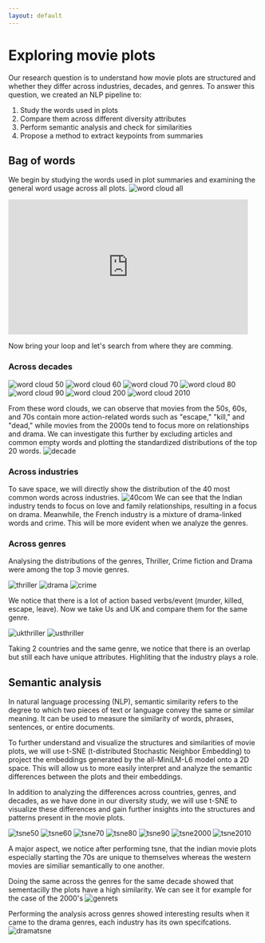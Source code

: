 ```yaml
---
layout: default
---
```

# Exploring movie plots
Our research question is to understand how movie plots are structured and whether they differ across industries, decades, and genres. To answer this question, we created an NLP pipeline to:

1. Study the words used in plots
2. Compare them across different diversity attributes
3. Perform semantic analysis and check for similarities
4. Propose a method to extract keypoints from summaries

## Bag of words
We begin by studying the words used in plot summaries and examining the general word usage across all plots.
![word cloud all](assets/img/wordcloudall.png)
<iframe src="https://giphy.com/embed/7kFiPRhn3aDYs" width="480" height="270" frameBorder="0" class="giphy-embed" allowFullScreen></iframe><p><a href="https://giphy.com/gifs/mrw-oc-informs-7kFiPRhn3aDYs"></a></p>
Now bring your loop and let's search from where they are comming. 

### Across decades
![word cloud 50](assets/img/50sword.png)
![word cloud 60](assets/img/60sword.png)
![word cloud 70](assets/img/70swords.png)
![word cloud 80](assets/img/80words.png)
![word cloud 90](assets/img/90swords.png)
![word cloud 200](assets/img/2000swords.png)
![word cloud 2010](assets/img/2021sword.png)

From these word clouds, we can observe that movies from the 50s, 60s, and 70s contain more action-related words such as "escape," "kill," and "dead," while movies from the 2000s tend to focus more on relationships and drama. We can investigate this further by excluding articles and common empty words and plotting the standardized distributions of the top 20 words.
![decade](assets/img/decadedist.png)

### Across industries
To save space, we will directly show the distribution of the 40 most common words across industries. 
![40com](assets/img/40mostcom.png)
We can see that the Indian industry tends to focus on love and family relationships, resulting in a focus on drama. Meanwhile, the French industry is a mixture of drama-linked words and crime. This will be more evident when we analyze the genres.

### Across genres
Analysing the distributions of the genres, Thriller, Crime fiction and Drama were among the top 3 movie genres.

![thriller](assets/img/thriller.png)
![drama](assets/img/drama.png)
![crime](assets/img/crime.png)

We notice that there is a lot of action based verbs/event (murder, killed, escape, leave). 
Now we take Us and UK and compare them for the same genre.

![ukthriller](assets/img/ukthriller.png)
![usthriller](assets/img/usathriller.png)

Taking 2 countries and the same genre, we notice that there is an overlap but still each have unique attributes. Highliting that the industry plays a role.

## Semantic analysis 
In natural language processing (NLP), semantic similarity refers to the degree to which two pieces of text or language convey the same or similar meaning. It can be used to measure the similarity of words, phrases, sentences, or entire documents.

To further understand and visualize the structures and similarities of movie plots, we will use t-SNE (t-distributed Stochastic Neighbor Embedding) to project the embeddings generated by the all-MiniLM-L6 model onto a 2D space. This will allow us to more easily interpret and analyze the semantic differences between the plots and their embeddings.

In addition to analyzing the differences across countries, genres, and decades, as we have done in our diversity study, we will use t-SNE to visualize these differences and gain further insights into the structures and patterns present in the movie plots.


![tsne50](assets/img/tsne50.png)
![tsne60](assets/img/tsne60.png)
![tsne70](assets/img/tsne70.png)
![tsne80](assets/img/tsne80.png)
![tsne90](assets/img/tsne90.png)
![tsne2000](assets/img/tsne2000.png)
![tsne2010](assets/img/tsne2010.png)

A major aspect, we notice after performing tsne, that the indian movie plots especially starting the 70s are unique to themselves whereas the western movies are similiar semantically to one another.

Doing the same across the genres for the same decade showed that sementacilly the plots have a high similarity. 
We can see it for example for the case of the 2000's
![genrets](assets/img/genretsne.png)

Performing the analysis across genres showed interesting results when it came to the drama genres, each industry has its own specifcations.
![dramatsne](assets/img/dramatsne.png)
